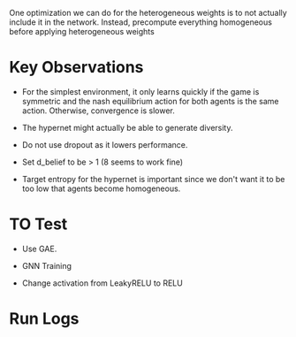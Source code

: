 One optimization we can do for the heterogeneous weights is to not actually include it in the network.
Instead, precompute everything homogeneous before applying heterogeneous weights 




# Key Observations
* For the simplest environment, it only learns quickly if the game is symmetric and the nash equilibrium action for both agents is the same action. Otherwise, convergence is slower. 

* The hypernet might actually be able to generate diversity.

* Do not use dropout as it lowers performance.
* Set d_belief to be > 1 (8 seems to work fine)
* Target entropy for the hypernet is important since we don't want it to be too low that agents become homogeneous.

# TO Test

* Use GAE. 
* GNN Training


* Change activation from LeakyRELU to RELU


# Run Logs
